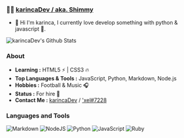 ###  :man_technologist:  [karincaDev / aka. Shimmy](https://github.com/karincaDev)

* 👋 Hi I'm karinca, I currently love develop something with python & javascript 🚀. 

![karincaDev's Github Stats](https://github-readme-stats.vercel.app/api?username=karincaDev&theme=dark&compact=default&show_icons=true)

### About

-  **Learning :** HTML5 :zap: | CSS3 :fire:    
-  **Top Languages & Tools :** JavaScript, Python, Markdown, Node.js
-  **Hobbies :** Football & Music :headphones:
-  **Status :** For hire 💼
-  **Contact Me :** [karincaDev](mailto:shimmyuwu03@gmail.com) / ['xel#7228](https://discord.gg/youtuber)


### Languages and Tools

![Markdown](https://img.shields.io/badge/markdown-%23000000.svg?style=for-the-badge&logo=markdown&logoColor=white)
![NodeJS](https://img.shields.io/badge/node.js-%2343853D.svg?style=for-the-badge&logo=node.js&logoColor=white)
![Python](https://img.shields.io/badge/python-%2314354C.svg?style=for-the-badge&logo=python&logoColor=white)
![JavaScript](https://img.shields.io/badge/javascript-%23323330.svg?style=for-the-badge&logo=javascript&logoColor=%23F7DF1E)
![Ruby](https://img.shields.io/badge/ruby-%23CC342D.svg?style=for-the-badge&logo=ruby&logoColor=white)
